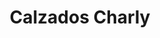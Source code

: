---
title: "Calzados Charly"
url: /ciudad-autonoma-de-buenos-aires/calzados-charly/
shop: zapatos
---